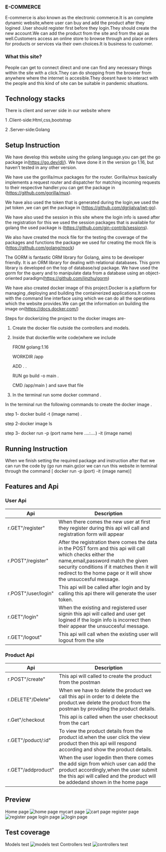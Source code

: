 ### E-COMMERCE
E-commerce is also known as the electronic commerce.It is an  complete dynamic website,where user can buy and add the product after they logined .User should register first before they login.They should create the new account.We can add the product from the site and from the api as well.Customers access an online store to browse through and place orders for products or services via their own choices.It is business to customer.
### What this site?
 People can get to connect direct  and one can find any necessary things within the site with a click.They can do shopping from the browser from anywhere where the internet is accesible.They doesnt have to interact with the people and this kind of  site  can be suitable in pandemic situations.
## Technology stacks
There is client and server side in our website where 
 
 1 .Client-side:Html,css,bootstrap

2 .Server-side:Golang



## Setup Instruction
We have develop this website using the golang language.you can get the go package in(https://go.dev/dl/). We have done it in the version go 1.16, but  haven't tested in any other version.

 We have  use the gorilla/mux packages for the router. Gorilla/mux basically implements a request router and dispatcher for matching incoming requests to their respective handler.you can get the package in (https://github.com/gorilla/mux).
 
 We have also used the token that is generated during the login,we used the jwt token ,we can get the package in (https://github.com/dgrijalva/jwt-go).

 We have also used the session in this site where the login info is saved after the registration for this we used the session packages that is available for golang the used package is (https://github.com/gin-contrib/sessions).


 We also have created the mock file for the testing the coverage of the packages and functions the package we used for creating the mock file is (https://github.com/golang/mock)

The GORM is fantastic ORM library for Golang, aims to be developer friendly. It is an ORM library for dealing with relational databases. This gorm library is developed on the top of database/sql package. We have used the gorm for the query and to  manipulate data from a database using an object-oriented paradigm(https://github.com/jinzhu/gorm)

We have also created docker image of this project.Docker is a platform for managing ,deploying and building the containerized applications.It comes with the command line interface using which we can do all the operations which the website provides.We can get the information on building the image on(https://docs.docker.com/)

Steps for dockerizing the project to the docker images are-

1. Create the docker file outside the controllers and models.
2. Inside that dockerfile write code(where we include 

   FROM golang:1.16 

    WORKDIR /app 

    ADD . .

   RUN go build -o main .

   CMD /app/main
) and save that file

3. In the terminal run some  docker command .

In the terminal run the following commands to create the docker image .
 
 step 1-  docker build -t (image name) .
 
 step 2-docker image ls
 
 step 3- docker run -p (port name here ....:....) -it (image name)


## Running Instruction

When we finish setting the required package and instruction after that we can run the code by (go run main.go)or 
we can run this website in terminal through the command [ docker run -p (port) -it (image name)]
 
 ## Features and  Api
 ### User Api
| Api  |Description 
|---|---
|r.GET"/register"  |When there comes the new user  at first they register during this api wil call and registration form will appear 
|r.POST"/register"|After the registration there comes the data in the POST form and this api will call which checks either the name,email,password match the given security conditions if it matches then it will redirect to the home page or it will show the unsuccesful message.
|r.POST"/user/login"|This api will be called after login and by calling this api there will generate the user token. 
|r.GET"/login" |When the existing and registered user signin this api will called and user get logined if the login info is incorrect then their appear the unsuccesful message.
|r.GET"/logout"  |This api will call when the existing user will logout from  the site  


### Product Api

| Api   |Description   |   
|---|---
|r.POST"/create"   | This api will called to create the product from the postman | 
|r.DELETE"/Delete"   | When we have to delete the product we call this api in order to d delete the product.we delete the product from the postman by providing the product details. |   
|r.Get"/checkout| This api is called when the user checksout from the cart 
|r.GET"/poduct/:id"|To view the product details from the product id.when the user click the view product then this api will respond according and show the product details.
|r.GET"/addproduct"|When the user logedin then there comes the add sign from which user can add the product accordingly,when the user submit the this api will called and the product will be addedand shown in the home page





## Preview

Home page
![home page](/ecommerce_image/home.png)
mycart page
![cart page](/ecommerce_image/mycart.png)
register page
![register page](/ecommerce_image/register.png)
login page
![login page](/ecommerce_image/login.png)


## Test coverage

Models  test 
![models test](/ecommerce_image/modelstest.png)
Controllers test
![controllers test](/ecommerce_image/contrtest.png)
